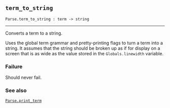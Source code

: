 ## `term_to_string`

``` hol4
Parse.term_to_string : term -> string
```

------------------------------------------------------------------------

Converts a term to a string.

Uses the global term grammar and pretty-printing flags to turn a term
into a string. It assumes that the string should be broken up as if for
display on a screen that is as wide as the value stored in the
`Globals.linewidth` variable.

### Failure

Should never fail.

### See also

[`Parse.print_term`](#Parse.print_term)
